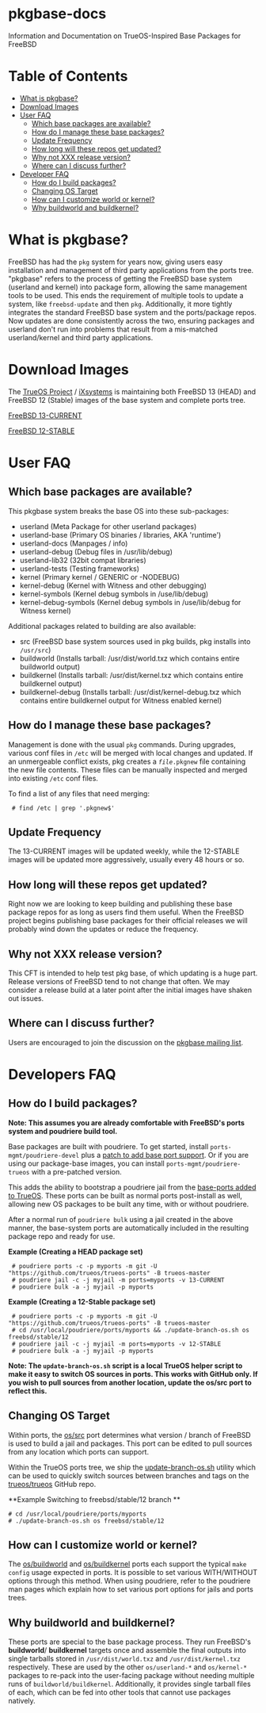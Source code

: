 pkgbase-docs
=========

Information and Documentation on TrueOS-Inspired Base Packages for FreeBSD

Table of Contents
=================
   * [What is pkgbase?](#what-is-pkgbase)
   * [Download Images](#download-images)
   * [User FAQ](#user-faq)
      * [Which base packages are available?](#which-base-packages-are-available)
      * [How do I manage these base packages?](#how-do-i-manage-these-base-packages)
      * [Update Frequency](#update-frequency)
      * [How long will these repos get updated?](#how-long-will-these-repos-get-updated)
      * [Why not XXX release version?](#why-not-xxx-release-version)
      * [Where can I discuss further?](#where-can-i-discuss-further)
   * [Developer FAQ](#developers-faq)
      * [How do I build packages?](#how-do-i-build-packages)
      * [Changing OS Target](#changing-os-target)
      * [How can I customize world or kernel?](#how-can-i-customize-world-or-kernel)
      * [Why buildworld and buildkernel?](#why-buildworld-and-buildkernel)
      

What is pkgbase?
=========

FreeBSD has had the `pkg` system for years now, giving users easy installation and management of third party applications from the ports tree. "pkgbase" refers to the process of getting the FreeBSD base system (userland and kernel) into package form, allowing the same management tools to be used. This ends the requirement of multiple tools to update a system, like `freebsd-update` and then `pkg`. Additionally, it more tightly integrates the standard FreeBSD base system and the ports/package repos. Now updates are done consistently across the two, ensuring packages and userland don't run into problems that result from a mis-matched userland/kernel and third party applications.




Download Images
=========

The [TrueOS Project](https://www.trueos.org) / [iXsystems](https://www.ixsystems.com) is maintaining both FreeBSD 13 (HEAD) and FreeBSD 12 (Stable) images of the base system and complete ports tree.

[FreeBSD 13-CURRENT](https://pkg.trueos.org/iso/freebsd-pkgbase/)

[FreeBSD 12-STABLE](https://pkg.trueos.org/iso/freebsd12-pkgbase/)




User FAQ
=========

Which base packages are available?
-----

This pkgbase system breaks the base OS into these sub-packages:
 * userland (Meta Package for other userland packages)
 * userland-base (Primary OS binaries / libraries, AKA 'runtime')
 * userland-docs (Manpages / info)
 * userland-debug (Debug files in /usr/lib/debug)
 * userland-lib32 (32bit compat libraries)
 * userland-tests (Testing frameworks)
 * kernel (Primary kernel / GENERIC or -NODEBUG)
 * kernel-debug (Kernel with Witness and other debugging)
 * kernel-symbols (Kernel debug symbols in /use/lib/debug)
 * kernel-debug-symbols (Kernel debug symbols in /use/lib/debug for Witness kernel)
 
Additional packages related to building are also available:

 * src (FreeBSD base system sources used in pkg builds, pkg installs into `/usr/src`)
 * buildworld (Installs tarball: /usr/dist/world.txz which contains entire buildworld output)
 * buildkernel (Installs tarball: /usr/dist/kernel.txz which contains entire buildkernel output)
 * buildkernel-debug (Installs tarball: /usr/dist/kernel-debug.txz which contains entire buildkernel output for Witness enabled kernel)



How do I manage these base packages?
-----

Management is done with the usual `pkg` commands. During upgrades, various conf files in `/etc` will be merged with local changes and updated. If an unmergeable conflict exists, pkg creates a _`file`_`.pkgnew` file containing the new file contents. These files can be manually inspected and merged into existing `/etc` conf files.
  
To find a list of any files that need merging:

` # find /etc | grep '.pkgnew$'`


Update Frequency
-----
The 13-CURRENT images will be updated weekly, while the 12-STABLE images will be updated more aggressively, usually every 48 hours or so. 


How long will these repos get updated?
-----

Right now we are looking to keep building and publishing these base package repos for as long as users find them useful. When the FreeBSD project begins publishing base packages for their official releases we will probably wind down the updates or reduce the frequency.


Why not XXX release version?
-----
This CFT is intended to help test pkg base, of which updating is a huge part. Release versions of FreeBSD tend to not change that often. We may consider a release build at a later point after the initial images have shaken out issues.


Where can I discuss further?
-----

Users are encouraged to join the discussion on the [pkgbase mailing list](https://lists.freebsd.org/mailman/listinfo/freebsd-pkgbase).



Developers FAQ
=========



How do I build packages?
-----

**Note: This assumes you are already comfortable with FreeBSD's ports system and poudriere build tool.**

Base packages are built with poudriere. To get started, install `ports-mgmt/poudriere-devel` plus a [patch to add base port support](https://github.com/freebsd/poudriere/pull/664). Or if you are using our package-base images, you can install `ports-mgmt/poudriere-trueos` with a pre-patched version.

This adds the ability to bootstrap a poudriere jail from the [base-ports added to TrueOS](https://github.com/trueos/trueos-ports/tree/trueos-master/os). These ports can be built as normal ports post-install as well, allowing new OS packages to be built any time, with or without poudriere.

After a normal run of `poudriere bulk` using a jail created in the above manner, the base-system ports are automatically included in the resulting package repo and ready for use.

**Example (Creating a HEAD package set)**
```
 # poudriere ports -c -p myports -m git -U "https://github.com/trueos/trueos-ports" -B trueos-master
 # poudriere jail -c -j myjail -m ports=myports -v 13-CURRENT
 # poudriere bulk -a -j myjail -p myports
```

**Example (Creating a 12-Stable package set)**
```
 # poudriere ports -c -p myports -m git -U "https://github.com/trueos/trueos-ports" -B trueos-master
 # cd /usr/local/poudriere/ports/myports && ./update-branch-os.sh os freebsd/stable/12
 # poudriere jail -c -j myjail -m ports=myports -v 12-STABLE
 # poudriere bulk -a -j myjail -p myports
```

**Note: The `update-branch-os.sh` script is a local TrueOS helper script to make it easy to switch OS sources in ports. This works with GitHub only. If you wish to pull sources from another location, update the os/src port to reflect this.**


Changing OS Target
-----

Within ports, the [os/src](https://github.com/trueos/trueos-ports/tree/trueos-master/os/src) port determines what version / branch of FreeBSD is used to build a jail and packages. This port can be edited to pull sources from any location which ports can support. 

Within the TrueOS ports tree, we ship the [update-branch-os.sh](https://github.com/trueos/trueos-ports/tree/trueos-master/update-branch-os.sh) utility which can be used to quickly switch sources between branches and tags on the [trueos/trueos](https://github.com/trueos/trueos) GitHub repo.

**Example Switching to freebsd/stable/12 branch **
```
# cd /usr/local/poudriere/ports/myports
# ./update-branch-os.sh os freebsd/stable/12
```


How can I customize world or kernel?
-----

The [os/buildworld](https://github.com/trueos/trueos-ports/tree/trueos-master/os/buildworld) and [os/buildkernel](https://github.com/trueos/trueos-ports/tree/trueos-master/os/buildkernel) ports each support the typical `make config` usage expected in ports. It is possible to set various WITH/WITHOUT options through this method. When using poudriere, refer to the poudriere man pages which explain how to set various port options for jails and ports trees.




Why buildworld and buildkernel?
-----

These ports are special to the base package process. They run FreeBSD's **buildworld**/ **buildkernel** targets once and assemble the final outputs into single tarballs stored in `/usr/dist/world.txz` and `/usr/dist/kernel.txz` respectively. These are used by the other `os/userland-*` and `os/kernel-*` packages to re-pack into the user-facing package without needing multiple runs of `buildworld/buildkernel`. Additionally, it provides single tarball files of each, which can be fed into other tools that cannot use packages natively. 

